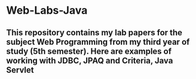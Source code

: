 # Web-Labs-Java
## This repository contains my lab papers for the subject Web Programming from my third year of study (5th semester). Here are examples of working with JDBC, JPAQ and Criteria, Java Servlet
